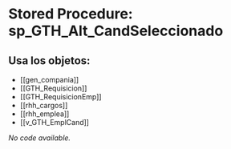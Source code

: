 # Stored Procedure: sp_GTH_Alt_CandSeleccionado

## Usa los objetos:
- [[gen_compania]]
- [[GTH_Requisicion]]
- [[GTH_RequisicionEmp]]
- [[rhh_cargos]]
- [[rhh_emplea]]
- [[v_GTH_EmplCand]]

*No code available.*
